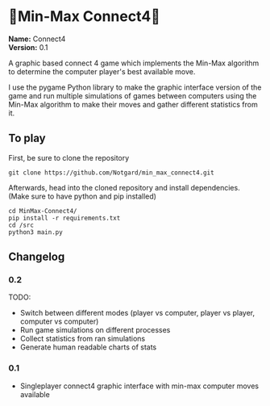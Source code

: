 # 🔴Min-Max Connect4🔵 #

**Name:** Connect4  
**Version:** 0.1

A graphic based connect 4 game which implements the Min-Max algorithm to determine the computer player's best available move.

I use the pygame Python library to make the graphic interface version of the game and run multiple simulations of games between computers using the Min-Max algorithm to make their moves and gather different statistics from it.

## To play ##

First, be sure to clone the repository
```
git clone https://github.com/Notgard/min_max_connect4.git
```

Afterwards, head into the cloned repository and install dependencies.
(Make sure to have python and pip installed)
```
cd MinMax-Connect4/
pip install -r requirements.txt
cd /src
python3 main.py
```
## Changelog ##

### 0.2 ###
TODO:
* Switch between different modes (player vs computer, player vs player, computer vs computer)
* Run game simulations on different processes
* Collect statistics from ran simulations
* Generate human readable charts of stats

### 0.1 ###
* Singleplayer connect4 graphic interface with min-max computer moves available
